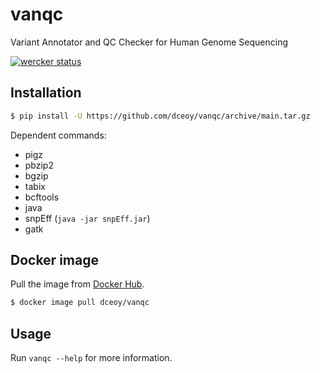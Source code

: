 vanqc
=====

Variant Annotator and QC Checker for Human Genome Sequencing

[![wercker status](https://app.wercker.com/status/97b0f087b3e5a0a6409aa399611a07bc/s/main "wercker status")](https://app.wercker.com/project/byKey/97b0f087b3e5a0a6409aa399611a07bc)

Installation
------------

```sh
$ pip install -U https://github.com/dceoy/vanqc/archive/main.tar.gz
```

Dependent commands:

- pigz
- pbzip2
- bgzip
- tabix
- bcftools
- java
- snpEff (`java -jar snpEff.jar`)
- gatk

Docker image
------------

Pull the image from [Docker Hub](https://hub.docker.com/r/dceoy/vanqc/).

```sh
$ docker image pull dceoy/vanqc
```

Usage
-----

Run `vanqc --help` for more information.
